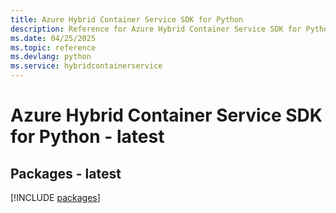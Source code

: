 ```yaml
---
title: Azure Hybrid Container Service SDK for Python
description: Reference for Azure Hybrid Container Service SDK for Python
ms.date: 04/25/2025
ms.topic: reference
ms.devlang: python
ms.service: hybridcontainerservice
---
```

# Azure Hybrid Container Service SDK for Python - latest
## Packages - latest
[!INCLUDE [packages](hybrid-container-service-index.md)]